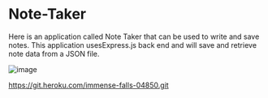 # Note-Taker

Here is an application called Note Taker that can be used to write and save notes. This application usesExpress.js back end and will save and retrieve note data from a JSON file.

![image](https://user-images.githubusercontent.com/87501948/145312903-7e3013ca-b8f7-4c84-a0cd-8a7dc7de0edf.png)


https://git.heroku.com/immense-falls-04850.git
